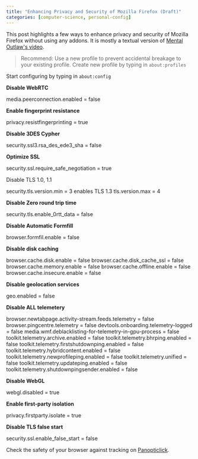 ```yaml
---
title: "Enhancing Privacy and Security of Mozilla Firefox (Draft)"
categories: [computer-science, personal-config]
---
```


This post highlights a few ways to enhance privacy and security of Mozilla Firefox without using any addons. It is mostly a textual version of [Mental Outlaw's video](https://www.youtube.com/watch?v=xxWXLlfqNAo).

> Recommend: Use a new profile to prevent accidental breakage to your existing profile. Create new profile by typing in `about:profiles`

Start configuring by typing in `about:config`

**Disable WebRTC**

media.peerconnection.enabled = false

**Enable fingerprint resistance**

privacy.resistfingerprinting = true

**Disable 3DES Cypher**

security.ssl3.rsa_des_ede3_sha = false

**Optimize SSL**

security.ssl.require_safe_negotiation = true

Disable TLS 1.0, 1.1

security.tls.version.min = 3
enables TLS 1.3
tls.version.max = 4

**Disable Zero round trip time**

security.tls.enable_0rtt_data = false

**Disable Automatic Formfill**

browser.formfil.enable = false

**Disable disk caching**

browser.cache.disk.enable = false
browser.cache.disk_cache_ssl = false
browser.cache.memory.enable = false
browser.cache.offline.enable = false
browser.cache.insecure.enable = false

**Disable geolocation services**

geo.enabled = false

**Disable ALL telemetery**

browser.newtabpage.activity-stream.feeds.telemetry = false
browser.pingcentre.telemetry = false
devtools.onboarding.telemetry-logged = false
media.wmf.deblacklisting-for-telemetry-in-gpu-process = false
toolkit.telemetry.archive.enabled = false
toolkit.telemetry.bhrping.enabled = false
toolkit.telemetry.firstshutdownping.enabled = false
toolkit.telemetry.hybridcontent.enabled = false
toolkit.telemetry.newprofileping.enabled = false
toolkit.telemetry.unified = false
toolkit.telemetry.updateping.enabled = false
toolkit.telemetry.shutdownpingsender.enabled = false

**Disable WebGL**

webgl.disabled = true

**Enable first-party isolation**

privacy.firstparty.isolate = true

**Disable TLS false start**

security.ssl.enable_false_start = false

Check the safety of your browser against tracking on [Panopticlick](https://panopticlick.eff.org).
